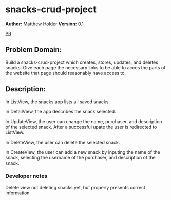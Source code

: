 # snacks-crud-project

**Author:** Matthew Holder
**Version:** 0.1

[PR](https://github.com/holdermatthew5/snacks-crud-project/pull/1#issue-586341168)

## Problem Domain:

Build a snacks-crud-project which creates, stores, updates, and deletes snacks. Give each page the necessary links to be able to acces the parts of the website that page should reasonably have access to.

## Description:

In ListView, the snacks app lists all saved snacks.

In DetailView, the app describes the snack selected.

In UpdateView, the user can change the name, purchaser, and description of the selected snack. After a successful upate the user is redirected to ListView.

In DeleteView, the user can delete the selected snack.

In CreateView, the user can add a new snack by inputing the name of the snack, selecting the username of the purchaser, and description of the snack.

### Developer notes

Delete view not deleting snacks yet, but properly presents correct information.